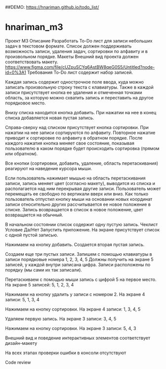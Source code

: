 ##DEMO: https://hnariman.github.io/todo_list/


# hnariman_m3
Проект M3
Описание
Разработать To-Do лист для записи небольших задач в текстовом формате. Список должен поддерживать возможность записи, удаления задач, сортировки по алфавиту и в произвольном порядке.
Макеты
Внешний вид проекта должен соответствовать макету.
https://www.figma.com/file/cUZpuSCYq6AstBW8qeG0S5/Untitled?node-id=0%3A1
Требования
To-Do лист содержит набор записей. 

Каждая запись содержит однострочное поле ввода, куда можно записать произвольную строку текста с клавиатуры. Также в каждой записи присутствует кнопка ее удаления и отмеченная точками область, за которую можно схватить запись и переставить на другое порядковое место.

Внизу списка находится кнопка добавить. При нажатии на нее в конец списка добавляется новая пустая запись.

Справа-сверху над списком присутствует кнопка сортировки. При нажатии на нее записи сортируются по алфавиту. Повторное нажатие приводит к сортировке по алфавиту в обратном порядке. После каждого нажатия кнопка меняет свое состояние, показывая пользователю в каком порядке будет происходить сортировка (прямом или обратном).

Все кнопки (сортировки, добавить, удаление, область перетаскивания) реагируют на наведение курсора мыши.

Если пользователь нажимает мышью на область перетаскивания записи, запись меняет цвет (согласно макету), выводится из списка и располагается над ним перекрывая другие записи. Пользователь может перемещать ее свободно по вертикали вверх или вниз. Как только пользователь отпустил кнопку мыши на основании новых координат записи относительно других рассчитывается ее новое положение в списке. Запись возвращается в список в новое положение, цвет возвращается на обычный.

В начальном состоянии список содержит одну пустую запись.
Чеклист
Условие
Да/Нет
Запустить приложение. На экране присутствует список с одной пустой записью.


Нажимаем на кнопку добавить. Создается вторая пустая запись.


Создаем еще три пустых записи. Запишем с помощью клавиатуры в записи порядковые номера 1, 2, 3, 4, 5
Должны получить на экране 5 записей, у каждой внутри записана цифра. Записи расположены по порядку (мы сами их так записали).


Перетаскиваем с помощью мыши запись с цифрой 5 на первое место.
На экране 5 записей: 5, 1, 2, 3, 4


Нажимаем на кнопку удалить у записи с номером 2.
На экране 4 записи: 5, 1, 3, 4


Нажимаем на кнопку сортировки.
На экране 4 записи: 1, 3, 4, 5


Удаляем первую запись.
На экране 3 записи: 3, 4, 5


Нажимаем на кнопку сортировки.
На экране 3 записи: 5, 4, 3


Внешний вид и поведение интерактивных элементов соответствует дизайн-макету


На всех этапах проверки ошибки в консоли отсутствуют


Code review



